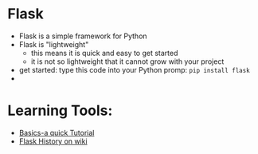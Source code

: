 # Flask
* Flask is a simple framework for Python 
* Flask is "lightweight"
    - this means it is quick and easy to get started 
    - it is not so lightweight that it cannot grow with your project 
* get started: type this code into your Python promp: 
```pip install flask```
* 

# Learning Tools:
* [Basics-a quick Tutorial](https://www.infoworld.com/video/102019/creating-a-simple-web-app-with-python-and-flask)
* [Flask History on wiki](https://en.m.wikipedia.org/wiki/Flask_(web_framework))
